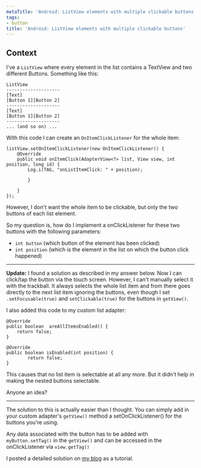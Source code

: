 ```yaml
---
metaTitle: 'Android: ListView elements with multiple clickable buttons'
tags:
- button
title: 'Android: ListView elements with multiple clickable buttons'
---
```


## Context

I've a `ListView` where every element in the list contains a TextView and two different Buttons. Something like this:



```
ListView
--------------------
[Text]
[Button 1][Button 2]
--------------------
[Text]
[Button 1][Button 2]
--------------------
... (and so on) ...

```

With this code I can create an `OnItemClickListener` for the whole item:



```
listView.setOnItemClickListener(new OnItemClickListener() {
    @Override
    public void onItemClick(AdapterView<?> list, View view, int position, long id) {
        Log.i(TAG, "onListItemClick: " + position);

        }

    }
});

```

However, I don't want the whole item to be clickable, but only the two buttons of each list element.


So my question is, how do I implement a onClickListener for these two buttons with the following parameters:


* `int button` (which button of the element has been clicked)
* `int position` (which is the element in the list on which the button click happened)




---


**Update:** I found a solution as described in my answer below. Now I can click/tap the button via the touch screen. However, I can't manually select it with the trackball. It always selects the whole list item and from there goes directly to the next list item ignoring the buttons, even though I set `.setFocusable(true)` and `setClickable(true)` for the buttons in `getView()`.


I also added this code to my custom list adapter:



```
@Override
public boolean  areAllItemsEnabled() {
    return false;           
}

@Override
public boolean isEnabled(int position) {
        return false;
}

```

This causes that no list item is selectable at all any more. But it didn't help in making the nested buttons selectable.


Anyone an idea?



---

The solution to this is actually easier than I thought. You can simply add in your custom adapter's `getView()` method a setOnClickListener() for the buttons you're using.


Any data associated with the button has to be added with `myButton.setTag()` in the `getView()` and can be accessed in the onClickListener via `view.getTag()`


I posted a detailed solution on [my blog](http://www.geekmind.net/2009/11/android-custom-list-item-with-nested.html) as a tutorial.

